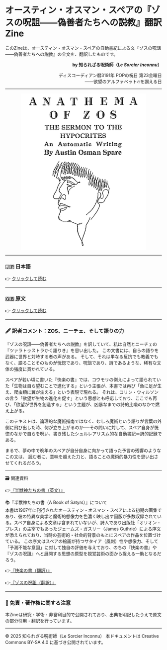 # オースティン・オスマン・スペアの『ゾスの呪詛――偽善者たちへの説教』翻訳Zine

このZineは、オースティン・オスマン・スペアの自動書紀による文『ゾスの呪詛――偽善者たちへの説教』の全文を、翻訳したものです。

<div align="right">

**by 知られざる呪術師（*Le Sorcier Inconnu*）**  

ディスコーディアン暦3191年 POPの祝日 第23金曜日  
――欲望のアルファベット🔥を讃える日  

</div>

---
<div align="center">
 <img src="Anathema_of_Zos1.png" width="400">
</div>

---

### 🇯🇵 日本語


👉 [クリックして読む](Anathema_of_Zos_J.md)

---

### 🇬🇧 原文

👉 [クリックして読む](Anathema_of_Zos_E.md)

---

### 🖋️ 訳者コメント：ZOS、ニーチェ、そして語りの力

『ゾスの呪詛――偽善者たちへの説教』を訳していて、私は自然とニーチェの『ツァラトゥストラかく語りき』を思い出した。
この文書には、自らの語りを武器に世界と対峙する者の声がある。
そして、それは単なる反抗でも教義でもなく、語ることそのものが恍惚であり、呪詛であり、詩であるような、稀有な文体の強度に貫かれている。

スペアが若い頃に書いた『快楽の書』では、コウモリの例えによって語られていた「生物は自ら望むことで進化する」という主張が、本書では再び「魚に足が生え、爬虫類に翼が生える」という表現で現れる。
それは、コリン・ウィルソンの言う「欲望が生物の進化を促す」という思想とも呼応しており、ここでも再び、「欲望が世界を創造する」という主題が、凶暴なまでの詩的比喩のなかで燃え上がる。

このテキストは、論理的な魔術指南ではなく、むしろ魔術という語りが言葉の外側に飛び出した時、何が立ち上がるのか──その問いに対して、スペア自身が恍惚のなかで自らを呪い、書き残したシュルレアリスム的な自動書記＝詩的記録である。

まるで、夢の中で晩年のスペアが自分自身に向かって語った予言の残響のようなこの文は、
読む者に、意味を超えた力と、語ることの魔術的暴力性を思い出させてくれるだろう。

---

🗃 関連資料

👉[『半獣神たちの書（英文）』](AustinOsmanSpare-ABookOfSatyrs-ocr.pdf)

📚『半獣神たちの書（A Book of Satyrs）』について<br>
本書は1907年に刊行されたオースティン・オスマン・スペアによる初期の画集であり、彼の特異な美学と魔術的想像力を色濃く映し出す図版が多数収録されている。スペア自身による文章は含まれていないが、詩人であり出版社「オリオン・プレス」の主宰でもあったジェームズ・ガスリー（James Guthrie）による序文が添えられており、当時の芸術的・社会的背景のもとにスペアの作品を位置づけている。
この序文はスペアの絵画が持つサタイア（風刺）性や想像力、そして「予測不能な意図」に対して独自の評価を与えており、のちの『快楽の書』や『ゾスの呪詛』へと展開する思想の原型を視覚芸術の面から捉える一助となるだろう。

👉[『快楽の書（翻訳）』](https://github.com/ravensgate-tux/book_of_pleasure/blob/main/README.md) <br>

👉[『ゾスの呪詛（翻訳）』](https://github.com/ravensgate-tux/Anathema_of_Zos/blob/main/README.md)

---

### 🔖 免責・著作権に関する注意

本Zineは研究・学術・非営利目的で公開されており、出典を明記したうえで原文の部分引用・翻訳を行っています。

----

© 2025 知られざる呪術師（Le Sorcier Inconnu）
本ドキュメントは Creative Commons BY-SA 4.0 に基づき公開されています。

